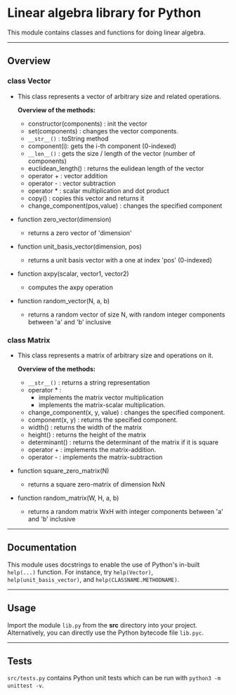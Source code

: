 # Linear algebra library for Python

This module contains classes and functions for doing linear algebra.

---

## Overview

### class Vector

- This class represents a vector of arbitrary size and related operations.

    **Overview of the methods:**

  - constructor(components) : init the vector
  - set(components) : changes the vector components.
  - `__str__()` : toString method
  - component(i): gets the i-th component (0-indexed)
  - `__len__()` : gets the size / length of the vector (number of components)
  - euclidean_length() : returns the eulidean length of the vector
  - operator + : vector addition
  - operator - : vector subtraction
  - operator * : scalar multiplication and dot product
  - copy() : copies this vector and returns it
  - change_component(pos,value) : changes the specified component

- function zero_vector(dimension)
  - returns a zero vector of 'dimension'
- function unit_basis_vector(dimension, pos)
  - returns a unit basis vector with a one at index 'pos' (0-indexed)
- function axpy(scalar, vector1, vector2)
  - computes the axpy operation
- function random_vector(N, a, b)
  - returns a random vector of size N, with random integer components between 'a' and 'b' inclusive

### class Matrix

- This class represents a matrix of arbitrary size and operations on it.

    **Overview of the methods:**

  - `__str__()` : returns a string representation
  - operator * :
    - implements the matrix vector multiplication
    - implements the matrix-scalar multiplication.
  - change_component(x, y, value) : changes the specified component.
  - component(x, y) : returns the specified component.
  - width() : returns the width of the matrix
  - height() : returns the height of the matrix
  - determinant() : returns the determinant of the matrix if it is square
  - operator + : implements the matrix-addition.
  - operator - : implements the matrix-subtraction

- function square_zero_matrix(N)
  - returns a square zero-matrix of dimension NxN
- function random_matrix(W, H, a, b)
  - returns a random matrix WxH with integer components between 'a' and 'b' inclusive

---

## Documentation

This module uses docstrings to enable the use of Python's in-built `help(...)` function.
For instance, try `help(Vector)`, `help(unit_basis_vector)`, and `help(CLASSNAME.METHODNAME)`.

---

## Usage

Import the module `lib.py` from the **src** directory into your project.
Alternatively, you can directly use the Python bytecode file `lib.pyc`.

---

## Tests

`src/tests.py` contains Python unit tests which can be run with `python3 -m unittest -v`.

